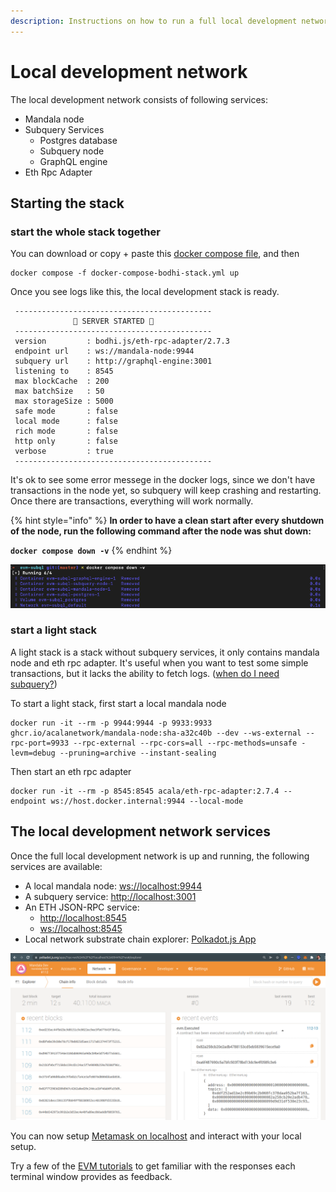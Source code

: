 ```yaml
---
description: Instructions on how to run a full local development network
---
```


# Local development network

The local development network consists of following services:

* Mandala node
* Subquery Services
  * Postgres database
  * Subquery node
  * GraphQL engine
* Eth Rpc Adapter

## Starting the stack
### start the whole stack together
You can download or copy + paste this [docker compose file](https://github.com/AcalaNetwork/bodhi.js/blob/master/examples/docker-compose-bodhi-stack.yml), and then

```
docker compose -f docker-compose-bodhi-stack.yml up
```

Once you see logs like this, the local development stack is ready.

```
 --------------------------------------------
              🚀 SERVER STARTED 🚀
 --------------------------------------------
 version         : bodhi.js/eth-rpc-adapter/2.7.3
 endpoint url    : ws://mandala-node:9944
 subquery url    : http://graphql-engine:3001
 listening to    : 8545
 max blockCache  : 200
 max batchSize   : 50
 max storageSize : 5000
 safe mode       : false
 local mode      : false
 rich mode       : false
 http only       : false
 verbose         : true
 --------------------------------------------
```

It's ok to see some error messege in the docker logs, since we don't have transactions in the node yet, so subquery will keep crashing and restarting. Once there are transactions, everything will work normally.

{% hint style="info" %}
**In order to have a clean start after every shutdown of the node, run the following command after the node was shut down:**

**`docker compose down -v`**
{% endhint %}

![Cleaning up the local development network](<../../.gitbook/assets/image (4) (1).png>)

### start a light stack
A light stack is a stack without subquery services, it only contains mandala node and eth rpc adapter. It's useful when you want to test some simple transactions, but it lacks the ability to fetch logs. ([when do I need subquery?](https://evmdocs.acala.network/miscellaneous/faqs#when-do-i-need-to-provide-subquery-url-for-eth-rpc-adpater-or-evmrpcprovider))

To start a light stack, first start a local mandala node
```
docker run -it --rm -p 9944:9944 -p 9933:9933 ghcr.io/acalanetwork/mandala-node:sha-a32c40b --dev --ws-external --rpc-port=9933 --rpc-external --rpc-cors=all --rpc-methods=unsafe -levm=debug --pruning=archive --instant-sealing
```

Then start an eth rpc adapter
```
docker run -it --rm -p 8545:8545 acala/eth-rpc-adapter:2.7.4 --endpoint ws://host.docker.internal:9944 --local-mode
```

## The local development network services

Once the full local development network is up and running, the following services are available:

* A local mandala node: [ws://localhost:9944](ws://localhost:9944)
* A subquery service: [http://localhost:3001](http://localhost:3001)
* An ETH JSON-RPC service:
  * [http://localhost:8545](http://localhost:8545)
  * [ws://localhost:8545](ws://localhost:8545)
* Local network substrate chain explorer: [Polkadot.js App](https://polkadot.js.org/apps/?rpc=ws%3A%2F%2Flocalhost%3A9944%2Fws#/explorer)

![Local development network in Substrate chain explorer](<../../.gitbook/assets/image (8).png>)

You can now setup [Metamask on localhost](../../tooling/metamask/#localhost) and interact with your local setup.

Try a few of the [EVM tutorials](../../examples/examples.md) to get familiar with the responses each terminal window provides as feedback.
